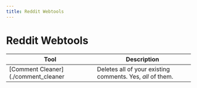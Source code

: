 ```yaml
---
title: Reddit Webtools
---
```


# Reddit Webtools

<div id="display-identity"></div>
<script>
    function loadView(){
        var query=window.location.href.split("?")[1]
        var url="https://api.captainmeta4.me/reddit/identity"
        if (Boolean(query)) {
            url=url+"?"+query
        }
        var r = new XMLHttpRequest();
        r.open("GET", url);
        r.onload=function displayView(){
            var x = document.getElementById('display-identity');
            x.innerHTML=r.response;
        }
        r.withCredentials=true;
        r.send();
    }
    loadView()
</script>

Tool|Description
-|-
[Comment Cleaner](./comment_cleaner | Deletes all of your existing comments. Yes, *all* of them.
